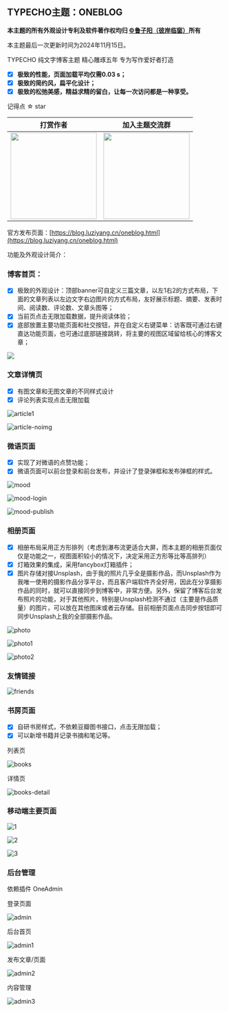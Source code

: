 ## TYPECHO主题：ONEBLOG

**本主题的所有外观设计专利及软件著作权均归 [©鲁子阳（彼岸临窗）](https://blog.luziyang.cn)所有**

本主题最后一次更新时间为2024年11月15日。

TYPECHO 纯文字博客主题 精心雕琢五年 专为写作爱好者打造

- [x] **极致的性能，页面加载平均仅需0.03 s；**
- [x] **极致的简约风，扁平化设计；**
- [x] **极致的松弛美感，精益求精的留白，让每一次访问都是一种享受。**

记得点 ☆ star 

|                      打赏作者                      |                 加入主题交流群                 |
| :------------------------------------------------: | :--------------------------------------------: |
| <img width="200px" src="copyright/wx/shang.png" /> | <img width="200px" src="copyright/wx/2.png" /> |

官方发布页面：[https://blog.luziyang.cn/oneblog.html](https://blog.luziyang.cn/oneblog.html)

功能及外观设计简介：

### 博客首页：

- [x] 极致的外观设计：顶部banner可自定义三篇文章，以左1右2的方式布局，下面的文章列表以左边文字右边图片的方式布局，友好展示标题、摘要、发表时间、阅读数、评论数、文章头图等；
- [x] 当前页点击无限加载数据，提升阅读体验；
- [x] 底部放置主要功能页面和社交按钮，并在自定义右键菜单：访客既可通过右键直达功能页面，也可通过底部链接跳转，将主要的视图区域留给核心的博客文章；

![](copyright/home.png)

### 文章详情页

- [x] 有图文章和无图文章的不同样式设计
- [x] 评论列表实现点击无限加载

![article1](copyright/article.png)

![article-noimg](copyright/article-noimg.png)

### 微语页面

- [x] 实现了对微语的点赞功能；
- [x] 微语页面可以前台登录和前台发布，并设计了登录弹框和发布弹框的样式。

![mood](copyright/mood.png)

![mood-login](copyright/mood-login.png)

![mood-publish](copyright/mood-publish.png)

### 相册页面

- [x] 相册布局采用正方形排列（考虑到瀑布流更适合大屏，而本主题的相册页面仅仅是功能之一，视图面积较小的情况下，决定采用正方形等比等高排列）
- [x] 灯箱效果的集成，采用fancybox灯箱插件；
- [x] 图片存储对接Unsplash，由于我的照片几乎全是摄影作品，而Unsplash作为我唯一使用的摄影作品分享平台，而且客户端软件齐全好用，因此在分享摄影作品的同时，就可以直接同步到博客中，非常方便。另外，保留了博客后台发布照片的功能，对于其他照片，特别是Unsplash检测不通过（主要是作品质量）的图片，可以放在其他图床或者云存储。目前相册页面点击同步按钮即可同步Unsplash上我的全部摄影作品。

![photo](copyright/photo.png)

![photo1](copyright/photo1.png)

![photo2](copyright/photo2.png)

### 友情链接

![friends](copyright/friends.png)

### 书房页面

- [x] 自研书房样式，不依赖豆瓣图书接口，点击无限加载；
- [x] 可以新增书籍并记录书摘和笔记等。

列表页

![books](copyright/books.png)

详情页

![books-detail](copyright/books-detail.png)

### 移动端主要页面

![1](copyright/mobile/1.png)

![2](copyright/mobile/2.png)

![3](copyright/mobile/3.png)

### 后台管理

依赖插件 OneAdmin

登录页面

![admin](copyright/admin.png)

后台首页

![admin1](copyright/admin1.png)

发布文章/页面

![admin2](copyright/admin2.png)

内容管理

![admin3](copyright/admin3.png)
